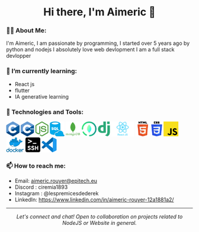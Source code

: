 <h1 align="center">Hi there, I'm Aimeric 👋</h1>

### 👨‍💻 About Me:
I'm Aimeric,
I am passionate by programming,
I started over 5 years ago by python and nodejs
I absolutely love web devlopment
I am a full stack devlopper

### 🌱 I’m currently learning:
- React js
- flutter
- IA generative learning

### 💼 Technologies and Tools:
<code><img height="40" src="https://github.com/aimeric44uwu/aimeric44uwu/blob/main/img/C.png?raw=true" alt="C"></code>
<code><img height="40" src="https://github.com/aimeric44uwu/aimeric44uwu/blob/main/img/CPP.png?raw=true" alt="CPP"></code>
<code><img height="40" src="https://github.com/aimeric44uwu/aimeric44uwu/blob/main/img/nodejs.png?raw=true" alt="nodejs"></code>
<code><img height="40" src="https://github.com/aimeric44uwu/aimeric44uwu/blob/main/img/SQL.png?raw=true" alt="SQL"></code>
<code><img height="40" src="https://github.com/aimeric44uwu/aimeric44uwu/blob/main/img/mongodb.png?raw=true" alt="mongodb"></code>
<code><img height="40" src="https://github.com/aimeric44uwu/aimeric44uwu/blob/main/img/mongocompass.png?raw=true" alt="mongodb compass"></code>
<code><img height="40" src="https://github.com/aimeric44uwu/aimeric44uwu/blob/main/img/django.png?raw=true" alt="django"></code>
<code><img height="40" src="https://github.com/aimeric44uwu/aimeric44uwu/blob/main/img/reactjs.png?raw=true" alt="reactJS"></code>
<code><img height="40" src="https://github.com/aimeric44uwu/aimeric44uwu/blob/main/img/html.png?raw=true" alt="html"></code>
<code><img height="40" src="https://github.com/aimeric44uwu/aimeric44uwu/blob/main/img/css.png?raw=true" alt="CSS"></code>
<code><img height="40" src="https://github.com/aimeric44uwu/aimeric44uwu/blob/main/img/javascript.png?raw=true" alt="javascript"></code>
<code><img height="40" src="https://github.com/aimeric44uwu/aimeric44uwu/blob/main/img/Docker.png?raw=true" alt="Docker"></code>
<code><img height="40" src="https://github.com/aimeric44uwu/aimeric44uwu/blob/main/img/SSH.png?raw=true" alt="SHH"></code>
<code><img height="40" src="https://github.com/aimeric44uwu/aimeric44uwu/blob/main/img/visualstudio.png?raw=true" alt="Visual Studio Code"></code>


<!--

### ✨ Featured Projects:
<table>
  <tr>
    <td width="50%">
      <strong><a href="Project-URL">Project Name 1</a></strong>
      <br>
      <img src="project-image-url" width="100%" alt="Project 1">
      Brief description of Project 1...
    </td>
    <td width="50%">
      <strong><a href="Project-URL">Project Name 2</a></strong>
      <br>
      <img src="project-image-url" width="100%" alt="Project 2">
      Brief description of Project 2...
    </td>
  </tr>
</table>
-->

### 📫 How to reach me:
- Email: aimeric.rouyer@epitech.eu
- Discord : ciremia1893
- Instagram : @lespremicesdederek
- LinkedIn: https://www.linkedin.com/in/aimeric-rouyer-12a1881a2/

---

<p align="center">
  <i>Let's connect and chat! Open to collaboration on projects related to NodeJS or Website in general.</i>
</p>
